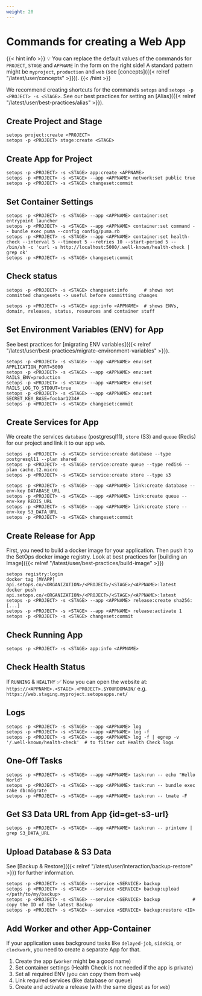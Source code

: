 ```yaml
---
weight: 20
---
```

# Commands for creating a Web App

{{< hint info >}}
💡 You can replace the default values of the commands for `PROJECT`, `STAGE` and `APPNAME` in the form on the right side! A standard pattern might be `myproject`, `production` and `web` (see [concepts]({{< relref "/latest/user/concepts" >}})).
{{< /hint >}}

We recommend creating shortcuts for the commands `setops` and `setops -p <PROJECT> -s <STAGE>`. See our best practices for setting an [Alias]({{< relref "/latest/user/best-practices/alias" >}}).

## Create Project and Stage
```shell
setops project:create <PROJECT>
setops -p <PROJECT> stage:create <STAGE>
```

## Create App for Project

```shell
setops -p <PROJECT> -s <STAGE> app:create <APPNAME>
setops -p <PROJECT> -s <STAGE> --app <APPNAME> network:set public true
setops -p <PROJECT> -s <STAGE> changeset:commit
```

## Set Container Settings

```shell
setops -p <PROJECT> -s <STAGE> --app <APPNAME> container:set entrypoint launcher
setops -p <PROJECT> -s <STAGE> --app <APPNAME> container:set command -- bundle exec puma --config config/puma.rb
setops -p <PROJECT> -s <STAGE> --app <APPNAME> container:set health-check --interval 5 --timeout 5 --retries 10 --start-period 5 -- /bin/sh -c 'curl -s http://localhost:5000/.well-known/health-check | grep ok'
setops -p <PROJECT> -s <STAGE> changeset:commit
```
## Check status
```shell
setops -p <PROJECT> -s <STAGE> changeset:info      # shows not committed changesets -> useful before committing changes

setops -p <PROJECT> -s <STAGE> app:info <APPNAME>  # shows ENVs, domain, releases, status, resources and container stuff
```

## Set Environment Variables (ENV) for App
See best practices for [migrating ENV variables]({{< relref "/latest/user/best-practices/migrate-environment-variables" >}}).
```shell
setops -p <PROJECT> -s <STAGE> --app <APPNAME> env:set APPLICATION_PORT=5000
setops -p <PROJECT> -s <STAGE> --app <APPNAME> env:set RAILS_ENV=production
setops -p <PROJECT> -s <STAGE> --app <APPNAME> env:set RAILS_LOG_TO_STDOUT=true
setops -p <PROJECT> -s <STAGE> --app <APPNAME> env:set SECRET_KEY_BASE=foobar1234#
setops -p <PROJECT> -s <STAGE> changeset:commit
```
## Create Services for App
We create the services `database` (postgresql11), `store` (S3) and `queue` (Redis) for our project and link it to our app `web`.

```shell
setops -p <PROJECT> -s <STAGE> service:create database --type postgresql11 --plan shared
setops -p <PROJECT> -s <STAGE> service:create queue --type redis6 --plan cache.t2.micro
setops -p <PROJECT> -s <STAGE> service:create store --type s3

setops -p <PROJECT> -s <STAGE> --app <APPNAME> link:create database --env-key DATABASE_URL
setops -p <PROJECT> -s <STAGE> --app <APPNAME> link:create queue --env-key REDIS_URL
setops -p <PROJECT> -s <STAGE> --app <APPNAME> link:create store --env-key S3_DATA_URL
setops -p <PROJECT> -s <STAGE> changeset:commit
```

## Create Release for App
First, you need to build a docker image for your application. Then push it to the SetOps docker image registry. Look at best practices for [building an Image]({{< relref "/latest/user/best-practices/build-image" >}})
```shell
setops registry:login
docker tag [MYAPP] api.setops.co/<ORGANIZATION>/<PROJECT>/<STAGE>/<APPNAME>:latest
docker push api.setops.co/<ORGANIZATION>/<PROJECT>/<STAGE>/<APPNAME>:latest
setops -p <PROJECT> -s <STAGE> --app <APPNAME> release:create sha256:[...]
setops -p <PROJECT> -s <STAGE> --app <APPNAME> release:activate 1
setops -p <PROJECT> -s <STAGE> changeset:commit
```
## Check Running App
```shell
setops -p <PROJECT> -s <STAGE> app:info <APPNAME>
```

## Check Health Status
If `RUNNING` & `HEALTHY` :white_check_mark: Now you can open the website at:
`https://<APPNAME>.<STAGE>.<PROJECT>.$YOURDOMAIN/`
e.g. `https://web.staging.myproject.setopsapps.net/`

## Logs
```shell
setops -p <PROJECT> -s <STAGE> --app <APPNAME> log
setops -p <PROJECT> -s <STAGE> --app <APPNAME> log -f
setops -p <PROJECT> -s <STAGE> --app <APPNAME> log -f | egrep -v '/.well-known/health-check'  # to filter out Health Check logs
```

## One-Off Tasks
```shell
setops -p <PROJECT> -s <STAGE> --app <APPNAME> task:run -- echo "Hello World"
setops -p <PROJECT> -s <STAGE> --app <APPNAME> task:run -- bundle exec rake db:migrate
setops -p <PROJECT> -s <STAGE> --app <APPNAME> task:run -- tmate -F
```

## Get S3 Data URL from App {id=get-s3-url}
```shell
setops -p <PROJECT> -s <STAGE> --app <APPNAME> task:run -- printenv | grep S3_DATA_URL
```

## Upload Database & S3 Data
See [Backup & Restore]({{< relref "/latest/user/interaction/backup-restore" >}}) for further information.
```shell
setops -p <PROJECT> -s <STAGE> --service <SERVICE> backup
setops -p <PROJECT> -s <STAGE> --service <SERVICE> backup:upload </path/to/my/backup>
setops -p <PROJECT> -s <STAGE> --service <SERVICE> backup            # copy the ID of the latest Backup
setops -p <PROJECT> -s <STAGE> --service <SERVICE> backup:restore <ID>
```

## Add Worker and other App-Container
If your application uses background tasks like `delayed-job`, `sidekiq`, or `clockwork`, you need to create a separate App for that.

1. Create the app (`worker` might be a good name)
1. Set container settings (Health Check is not needed if the app is private)
1. Set all required ENV (you can copy them from `web`)
1. Link required services (like database or queue)
1. Create and activate a release (with the same digest as for `web`)
